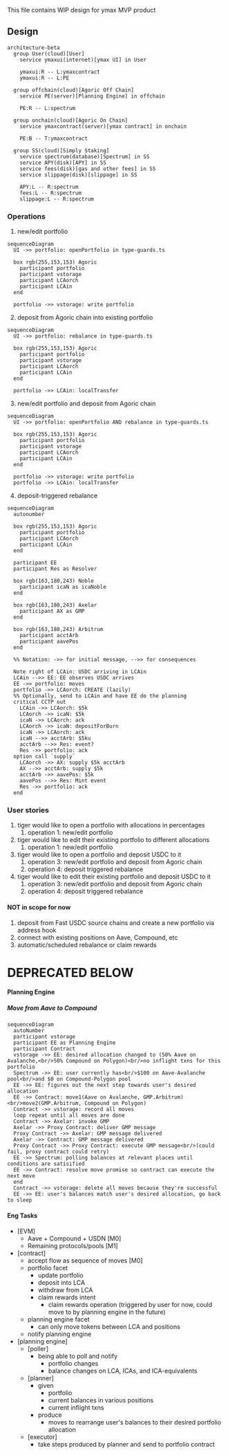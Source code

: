 This file contains WIP design for ymax MVP product

## Design

```mermaid
architecture-beta
  group User(cloud)[User]
    service ymaxui(internet)[ymax UI] in User

    ymaxui:R -- L:ymaxcontract
    ymaxui:R -- L:PE

  group offchain(cloud)[Agoric Off Chain]
    service PE(server)[Planning Engine] in offchain

    PE:R -- L:spectrum

  group onchain(cloud)[Agoric On Chain]
    service ymaxcontract(server)[ymax contract] in onchain

    PE:B -- T:ymaxcontract

  group SS(cloud)[Simply Staking]
    service spectrum(database)[Spectrum] in SS
    service APY(disk)[APY] in SS
    service fees(disk)[gas and other fees] in SS
    service slippage(disk)[slippage] in SS

    APY:L -- R:spectrum
    fees:L -- R:spectrum
    slippage:L -- R:spectrum
```

### Operations
1. new/edit portfolio
```mermaid
sequenceDiagram
  UI ->> portfolio: openPortfolio in type-guards.ts

  box rgb(255,153,153) Agoric
    participant portfolio
    participant vstorage
    participant LCAorch
    participant LCAin
  end

  portfolio ->> vstorage: write portfolio
```
2. deposit from Agoric chain into existing portfolio
```mermaid
sequenceDiagram
  UI ->> portfolio: rebalance in type-guards.ts

  box rgb(255,153,153) Agoric
    participant portfolio
    participant vstorage
    participant LCAorch
    participant LCAin
  end

  portfolio ->> LCAin: localTransfer
```
3. new/edit portfolio and deposit from Agoric chain
```mermaid
sequenceDiagram
  UI ->> portfolio: openPortfolio AND rebalance in type-guards.ts

  box rgb(255,153,153) Agoric
    participant portfolio
    participant vstorage
    participant LCAorch
    participant LCAin
  end

  portfolio ->> vstorage: write portfolio
  portfolio ->> LCAin: localTransfer
```
4. deposit-triggered rebalance
```mermaid
sequenceDiagram
  autonumber

  box rgb(255,153,153) Agoric
    participant portfolio
    participant LCAorch
    participant LCAin
  end

  participant EE
  participant Res as Resolver

  box rgb(163,180,243) Noble
    participant icaN as icaNoble
  end

  box rgb(163,180,243) Axelar
    participant AX as GMP
  end

  box rgb(163,180,243) Arbitrum
    participant acctArb
    participant aavePos
  end

  %% Notation: ->> for initial message, -->> for consequences

  Note right of LCAin: USDC arriving in LCAin
  LCAin -->> EE: EE observes USDC arrives
  EE ->> portfolio: moves
  portfolio ->> LCAorch: CREATE (lazily)
  %% Optionally, send to LCAin and have EE do the planning
  critical CCTP out
    LCAin ->> LCAorch: $5k
    LCAorch ->> icaN: $5k
    icaN ->> LCAorch: ack
    LCAorch ->> icaN: depositForBurn
    icaN ->> LCAorch: ack
    icaN -->> acctArb: $5ku
    acctArb -->> Res: event?
    Res ->> portfolio: ack
  option call `supply`
    LCAorch ->> AX: supply $5k acctArb
    AX -->> acctArb: supply $5k
    acctArb ->> aavePos: $5k
    aavePos -->> Res: Mint event
    Res ->> portfolio: ack
  end
```

### User stories

1. tiger would like to open a portfolio with allocations in percentages
    1. operation 1: new/edit portfolio
2. tiger would like to edit their existing portfolio to different allocations
    1. operation 1: new/edit portfolio
3. tiger would like to open a portfolio and deposit USDC to it
    1. operation 3: new/edit portfolio and deposit from Agoric chain
    2. operation 4: deposit triggered rebalance
4. tiger would like to edit their existing portfolio and deposit USDC to it
    1. operation 3: new/edit portfolio and deposit from Agoric chain
    2. operation 4: deposit triggered rebalance

#### NOT in scope for now
1. deposit from Fast USDC source chains and create a new portfolio via address hook
2. connect with existing positions on Aave, Compound, etc
3. automatic/scheduled rebalance or claim rewards

# DEPRECATED BELOW

#### Planning Engine

##### Move from Aave to Compound
```mermaid
sequenceDiagram
  autoNumber
  participant vstorage
  participant EE as Planning Engine
  participant Contract
  vstorage ->> EE: desired allocation changed to (50% Aave on Avalanche,<br/>50% Compound on Polygon)<br/>no inflight txns for this portfolio
  Spectrum ->> EE: user currently has<br/>$100 on Aave-Avalanche pool<br/>and $0 on Compound-Polygon pool
  EE ->> EE: figures out the next step towards user's desired allocation
  EE ->> Contract: move1(Aave on Avalanche, GMP.Arbitrum)<br/>move2(GMP.Arbitrum, Compound on Polygon)
  Contract ->> vstorage: record all moves
  loop repeat until all moves are done
  Contract ->> Axelar: invoke GMP
  Axelar ->> Proxy Contract: deliver GMP message
  Proxy Contract ->> Axelar: GMP message delivered
  Axelar ->> Contract: GMP message delivered
  Proxy Contract ->> Proxy Contract: execute GMP message<br/>(could fail, proxy contract could retry)
  EE ->> Spectrum: polling balances at relevant places until conditions are satisified
  EE ->> Contract: resolve move promise so contract can execute the next move
  end
  Contract ->> vstorage: delete all moves because they're successful
  EE ->> EE: user's balances match user's desired allocation, go back to sleep
```

#### Eng Tasks
- [EVM]
  - Aave + Compound + USDN [M0]
  - Remaining protocols/pools [M1]
- [contract]
  - accept flow as sequence of moves [M0]
  - portfolio facet
    - update portfolio
    - deposit into LCA
    - withdraw from LCA
    - claim rewards intent
      - claim rewards operation (triggered by user for now, could move to by
        planning engine in the future)
  - planning engine facet
    - can only move tokens between LCA and positions
  - notify planning engine
- [planning engine]
  - [poller]
    - being able to poll and notify
      - portfolio changes
      - balance changes on LCA, ICAs, and ICA-equivalents
  - [planner]
    - given
      - portfolio
      - current balances in various positions
      - current inflight txns
    - produce
      - moves to rearrange user's balances to their desired portfolio allocation
  - [executor]
    - take steps produced by planner and send to portfolio contract
